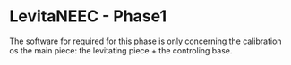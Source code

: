 # LevitaNEEC - Phase1
The software for required for this phase is only concerning the calibration os the main piece: the levitating piece + the controling base.
